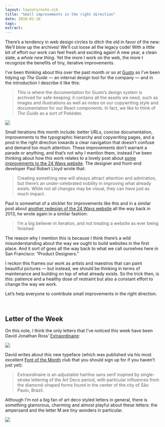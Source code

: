 ```yaml
---
layout: layouts/note.njk
title: "Small improvements in the right direction"
date: 2018-01-16
tags:
extract:
---
```


There’s a tendency in web design circles to ditch the old in favor of the new: We’ll blow up the archives! We’ll cut loose all the legacy code! With a little bit of effort our work can feel fresh and exciting again! A new year, a clean slate, a _whole new thing_. Yet the more I work on the web, the more I recognize the benefits of tiny, iterative improvements.

I’ve been thinking about this over the past month or so at [Gusto](https://gusto.com) as I’ve been tidying up _The Guide_ — an internal design tool for the company — and in the introduction I describe it like this:

> This is where the documentation for Gusto’s design system is archived for safe-keeping; it contains all the assets we need, such as images and illustrations as well as notes on our copywriting style and documentation for our React components. In fact, we like to think of _The Guide_ as a sort of Pokédex.

<img src='https://image.ibb.co/jquMCR/Screenshot_2018_01_16_00_38_05.png' />

Small iterations this month include: better URLs, concise documentation, improvements to the typographic hierarchy and copywriting pages, and a prod in the right direction towards a clear navigation that doesn’t confuse and demand too much attention. These improvements don’t warrant a parade or anything, and that’s not why I mention them, instead I’ve been thinking about how this work relates to a lovely post about [some improvements to the 24 Ways website](https://css-tricks.com/improving-accessibility-24-ways). The designer and front-end developer Paul Robert Lloyd wrote that:

> Creating something new will always attract attention and admiration, but there’s an under-celebrated nobility in improving what already exists. While not all changes may be visual, they can have just as much impact.

Paul is somewhat of a stickler for improvements like this and in a similar post about [another redesign of the 24 Ways website](https://paulrobertlloyd.com/2013/12/redesigning_24_ways) all the way back in 2013, he wrote again in a similar fashion:

> I’m a big believer in iteration, and not treating a website as ever being finished.

The reason why I mention this is because I think there’s a wild misunderstanding about the way we ought to build websites in the first place. And it sort of goes all the way back to what we call ourselves here in San Francisco: ”Product Designers.”

I reckon this frames our work as artists and maestros that can paint beautiful pictures — but instead, we should be thinking in terms of maintenance and building on top of what already exists. So the trick then, is this: patience and a healthy dose of restraint but also a constant effort to change the way we work.

Let’s help everyone to contribute small improvements in the right direction.

<br/>

## Letter of the Week

On this note, I think the only letters that I’ve noticed this week have been David Jonathan Ross’ [Extraordinaire](https://djr.com/extraordinaire/extraordinaire-djr-specimen.pdf):

<img src='https://image.ibb.co/nJs8sR/Screenshot_2018_01_16_22_59_27.png'/>

David writes about this new typeface (which was published via his most excellent [Font of the Month](https://fontofthemonth.club/) club that you should sign up for if you haven’t just yet):

> Extraordinaire is an adjustable hairline sans serif inspired by single-stroke lettering of the Art Deco period, with particular influences from the diamond-shaped forms found in the center of the city of São Paulo, Brazil.

Although I’m not a big fan of art deco styled letters in general, there is something glamorous, charming and almost playful about these letters: the ampersand and the letter M are tiny wonders in particular.

<img src='https://image.ibb.co/dgn8sR/Screenshot_2018_01_16_22_56_42.png'/>
